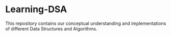 # Learning-DSA
This repository contains our conceptual understanding and implementations of different Data Structures and Algorithms.
